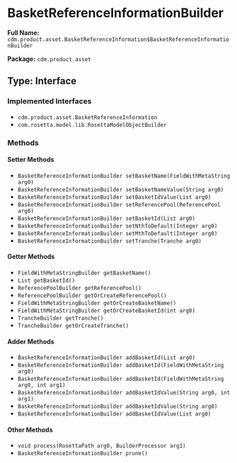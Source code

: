 # BasketReferenceInformationBuilder

**Full Name:** `cdm.product.asset.BasketReferenceInformation$BasketReferenceInformationBuilder`

**Package:** `cdm.product.asset`

## Type: Interface

### Implemented Interfaces

- `cdm.product.asset.BasketReferenceInformation`
- `com.rosetta.model.lib.RosettaModelObjectBuilder`

### Methods

#### Setter Methods

- `BasketReferenceInformationBuilder setBasketName(FieldWithMetaString arg0)`
- `BasketReferenceInformationBuilder setBasketNameValue(String arg0)`
- `BasketReferenceInformationBuilder setBasketIdValue(List arg0)`
- `BasketReferenceInformationBuilder setReferencePool(ReferencePool arg0)`
- `BasketReferenceInformationBuilder setBasketId(List arg0)`
- `BasketReferenceInformationBuilder setNthToDefault(Integer arg0)`
- `BasketReferenceInformationBuilder setMthToDefault(Integer arg0)`
- `BasketReferenceInformationBuilder setTranche(Tranche arg0)`

#### Getter Methods

- `FieldWithMetaStringBuilder getBasketName()`
- `List getBasketId()`
- `ReferencePoolBuilder getReferencePool()`
- `ReferencePoolBuilder getOrCreateReferencePool()`
- `FieldWithMetaStringBuilder getOrCreateBasketName()`
- `FieldWithMetaStringBuilder getOrCreateBasketId(int arg0)`
- `TrancheBuilder getTranche()`
- `TrancheBuilder getOrCreateTranche()`

#### Adder Methods

- `BasketReferenceInformationBuilder addBasketId(List arg0)`
- `BasketReferenceInformationBuilder addBasketId(FieldWithMetaString arg0)`
- `BasketReferenceInformationBuilder addBasketId(FieldWithMetaString arg0, int arg1)`
- `BasketReferenceInformationBuilder addBasketIdValue(String arg0, int arg1)`
- `BasketReferenceInformationBuilder addBasketIdValue(String arg0)`
- `BasketReferenceInformationBuilder addBasketIdValue(List arg0)`

#### Other Methods

- `void process(RosettaPath arg0, BuilderProcessor arg1)`
- `BasketReferenceInformationBuilder prune()`

